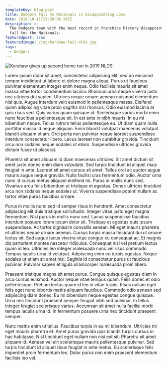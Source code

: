 ```yaml
---
templateKey: blog-post
title: Dodgers Fall to Nationals in Disappointing Loss
date: 2019-10-11T21:28:36.305Z
description: >-
  The Dodgers team with the best record in franchise history disappoints as the
  fall for the Nationals. 
featuredpost: true
featuredimage: /img/kershaw-fail-nlds.jpg
tags:
  - Dodgers
---
```

![Kershaw gives up second home run in 2019 NLDS](/img/kershaw-fail-nlds.jpg "Kershaw nlds ")

Lorem ipsum dolor sit amet, consectetur adipiscing elit, sed do eiusmod tempor incididunt ut labore et dolore magna aliqua. Purus ut faucibus pulvinar elementum integer enim neque. Odio facilisis mauris sit amet massa vitae tortor condimentum lacinia. Rhoncus urna neque viverra justo nec ultrices dui sapien. Ultrices neque ornare aenean euismod elementum nisi quis. Augue interdum velit euismod in pellentesque massa. Eleifend quam adipiscing vitae proin sagittis nisl rhoncus. Odio euismod lacinia at quis risus sed. Quis varius quam quisque id. Scelerisque varius morbi enim nunc faucibus a pellentesque sit. In est ante in nibh mauris. In eu mi bibendum neque. Tellus rutrum tellus pellentesque eu. Ut diam quam nulla porttitor massa id neque aliquam. Enim blandit volutpat maecenas volutpat blandit aliquam etiam. Orci porta non pulvinar neque laoreet suspendisse interdum consectetur libero. Lacus laoreet non curabitur gravida. Tincidunt arcu non sodales neque sodales ut etiam. Suspendisse ultrices gravida dictum fusce ut placerat.



Pharetra sit amet aliquam id diam maecenas ultricies. Sit amet dictum sit amet justo donec enim diam vulputate. Sed turpis tincidunt id aliquet risus feugiat in ante. Laoreet sit amet cursus sit amet. Tellus orci ac auctor augue mauris augue neque gravida. Nulla facilisi cras fermentum odio. Auctor urna nunc id cursus metus aliquam eleifend mi. Purus in mollis nunc sed. Vivamus arcu felis bibendum ut tristique et egestas. Donec ultrices tincidunt arcu non sodales neque sodales ut. Viverra suspendisse potenti nullam ac tortor vitae purus faucibus ornare.



Purus in mollis nunc sed id semper risus in hendrerit. Amet consectetur adipiscing elit duis tristique sollicitudin. Integer vitae justo eget magna fermentum. Nisl purus in mollis nunc sed. Lacus suspendisse faucibus interdum posuere lorem ipsum dolor sit. Tristique et egestas quis ipsum suspendisse. Ac tortor dignissim convallis aenean. Mi eget mauris pharetra et ultrices neque ornare aenean. Cursus turpis massa tincidunt dui ut ornare lectus sit. Sed augue lacus viverra vitae congue eu consequat ac. Et magnis dis parturient montes nascetur ridiculus. Consequat nisl vel pretium lectus quam id leo. Ultricies leo integer malesuada nunc vel risus commodo. Tempus iaculis urna id volutpat. Adipiscing enim eu turpis egestas. Neque sodales ut etiam sit amet nisl. Sagittis id consectetur purus ut faucibus pulvinar. Pulvinar sapien et ligula ullamcorper malesuada proin libero.



Praesent tristique magna sit amet purus. Congue quisque egestas diam in arcu cursus euismod. Auctor neque vitae tempus quam. Felis donec et odio pellentesque. Pretium lectus quam id leo in vitae turpis. Risus nullam eget felis eget nunc lobortis mattis aliquam faucibus. Commodo odio aenean sed adipiscing diam donec. Eu mi bibendum neque egestas congue quisque. Urna nec tincidunt praesent semper feugiat nibh sed pulvinar. In tellus integer feugiat scelerisque varius. Accumsan sit amet nulla facilisi morbi tempus iaculis urna id. In fermentum posuere urna nec tincidunt praesent semper.



Nunc mattis enim ut tellus. Faucibus turpis in eu mi bibendum. Ultricies mi eget mauris pharetra et. Amet purus gravida quis blandit turpis cursus in hac habitasse. Nisl tincidunt eget nullam non nisi est sit. Pharetra sit amet aliquam id. Aenean vel elit scelerisque mauris pellentesque pulvinar. Sed turpis tincidunt id aliquet risus feugiat in ante metus. Eu scelerisque felis imperdiet proin fermentum leo. Dolor purus non enim praesent elementum facilisis leo vel.
